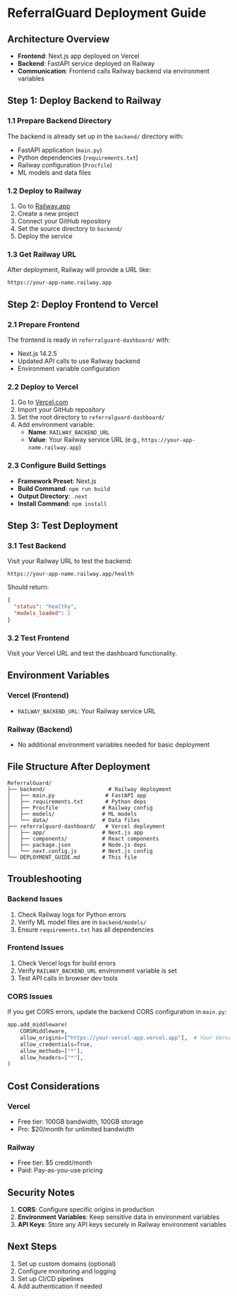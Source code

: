 # ReferralGuard Deployment Guide

## Architecture Overview

- **Frontend**: Next.js app deployed on Vercel
- **Backend**: FastAPI service deployed on Railway
- **Communication**: Frontend calls Railway backend via environment variables

## Step 1: Deploy Backend to Railway

### 1.1 Prepare Backend Directory
The backend is already set up in the `backend/` directory with:
- FastAPI application (`main.py`)
- Python dependencies (`requirements.txt`)
- Railway configuration (`Procfile`)
- ML models and data files

### 1.2 Deploy to Railway
1. Go to [Railway.app](https://railway.app)
2. Create a new project
3. Connect your GitHub repository
4. Set the source directory to `backend/`
5. Deploy the service

### 1.3 Get Railway URL
After deployment, Railway will provide a URL like:
```
https://your-app-name.railway.app
```

## Step 2: Deploy Frontend to Vercel

### 2.1 Prepare Frontend
The frontend is ready in `referralguard-dashboard/` with:
- Next.js 14.2.5
- Updated API calls to use Railway backend
- Environment variable configuration

### 2.2 Deploy to Vercel
1. Go to [Vercel.com](https://vercel.com)
2. Import your GitHub repository
3. Set the root directory to `referralguard-dashboard/`
4. Add environment variable:
   - **Name**: `RAILWAY_BACKEND_URL`
   - **Value**: Your Railway service URL (e.g., `https://your-app-name.railway.app`)

### 2.3 Configure Build Settings
- **Framework Preset**: Next.js
- **Build Command**: `npm run build`
- **Output Directory**: `.next`
- **Install Command**: `npm install`

## Step 3: Test Deployment

### 3.1 Test Backend
Visit your Railway URL to test the backend:
```
https://your-app-name.railway.app/health
```

Should return:
```json
{
  "status": "healthy",
  "models_loaded": 2
}
```

### 3.2 Test Frontend
Visit your Vercel URL and test the dashboard functionality.

## Environment Variables

### Vercel (Frontend)
- `RAILWAY_BACKEND_URL`: Your Railway service URL

### Railway (Backend)
- No additional environment variables needed for basic deployment

## File Structure After Deployment

```
ReferralGuard/
├── backend/                    # Railway deployment
│   ├── main.py                # FastAPI app
│   ├── requirements.txt       # Python deps
│   ├── Procfile              # Railway config
│   ├── models/               # ML models
│   └── data/                 # Data files
├── referralguard-dashboard/   # Vercel deployment
│   ├── app/                  # Next.js app
│   ├── components/           # React components
│   ├── package.json          # Node.js deps
│   └── next.config.js        # Next.js config
└── DEPLOYMENT_GUIDE.md       # This file
```

## Troubleshooting

### Backend Issues
1. Check Railway logs for Python errors
2. Verify ML model files are in `backend/models/`
3. Ensure `requirements.txt` has all dependencies

### Frontend Issues
1. Check Vercel logs for build errors
2. Verify `RAILWAY_BACKEND_URL` environment variable is set
3. Test API calls in browser dev tools

### CORS Issues
If you get CORS errors, update the backend CORS configuration in `main.py`:
```python
app.add_middleware(
    CORSMiddleware,
    allow_origins=["https://your-vercel-app.vercel.app"],  # Your Vercel URL
    allow_credentials=True,
    allow_methods=["*"],
    allow_headers=["*"],
)
```

## Cost Considerations

### Vercel
- Free tier: 100GB bandwidth, 100GB storage
- Pro: $20/month for unlimited bandwidth

### Railway
- Free tier: $5 credit/month
- Paid: Pay-as-you-use pricing

## Security Notes

1. **CORS**: Configure specific origins in production
2. **Environment Variables**: Keep sensitive data in environment variables
3. **API Keys**: Store any API keys securely in Railway environment variables

## Next Steps

1. Set up custom domains (optional)
2. Configure monitoring and logging
3. Set up CI/CD pipelines
4. Add authentication if needed 